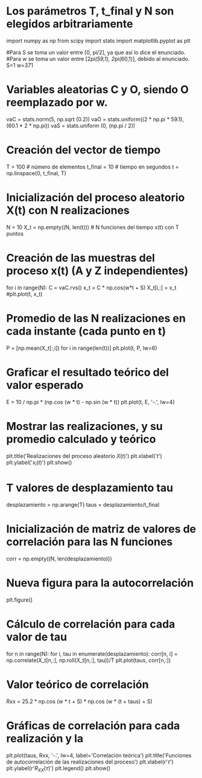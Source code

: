 # Los parámetros T, t_final y N son elegidos arbitrariamente

import numpy as np
from scipy import stats
import matplotlib.pyplot as plt

#Para S se toma un valor entre [0, pi/2], ya que así lo dice el enunciado.
#Para w se toma un valor entre [2*pi(59,1), 2*pi(60,1)], debido al enunciado.
S=1
w=371

# Variables aleatorias C y O, siendo O reemplazado por w.
vaC = stats.norm(5, np.sqrt (0.2)) 
vaO = stats.uniform((2 * np.pi * 59.1), (60.1 * 2 * np.pi)) 
vaS = stats.uniform (0, (np.pi / 2))

# Creación del vector de tiempo
T = 100			# número de elementos
t_final = 10	# tiempo en segundos
t = np.linspace(0, t_final, T)

# Inicialización del proceso aleatorio X(t) con N realizaciones
N = 10
X_t = np.empty((N, len(t)))	# N funciones del tiempo x(t) con T puntos

# Creación de las muestras del proceso x(t) (A y Z independientes)
for i in range(N):
	C = vaC.rvs()
	x_t = C * np.cos(w*t + S) 
	X_t[i,:] = x_t
	#plt.plot(t, x_t)

# Promedio de las N realizaciones en cada instante (cada punto en t)
P = [np.mean(X_t[:,i]) for i in range(len(t))]
plt.plot(t, P, lw=6)

# Graficar el resultado teórico del valor esperado
E = 10 / np.pi * (np.cos (w * t) - np.sin (w * t))
plt.plot(t, E, '-.', lw=4)

# Mostrar las realizaciones, y su promedio calculado y teórico
plt.title('Realizaciones del proceso aleatorio $X(t)$')
plt.xlabel('$t$')
plt.ylabel('$x_i(t)$')
plt.show()

# T valores de desplazamiento tau
desplazamiento = np.arange(T)
taus = desplazamiento/t_final

# Inicialización de matriz de valores de correlación para las N funciones
corr = np.empty((N, len(desplazamiento)))

# Nueva figura para la autocorrelación
plt.figure()

# Cálculo de correlación para cada valor de tau
for n in range(N):
	for i, tau in enumerate(desplazamiento):
		corr[n, i] = np.correlate(X_t[n,:], np.roll(X_t[n,:], tau))/T
	plt.plot(taus, corr[n,:])

# Valor teórico de correlación
Rxx = 25.2 * np.cos (w * t + S) * np.cos (w * (t + taus) + S)

# Gráficas de correlación para cada realización y la
plt.plot(taus, Rxx, '-.', lw=4, label='Correlación teórica')
plt.title('Funciones de autocorrelación de las realizaciones del proceso')
plt.xlabel(r'$\tau$')
plt.ylabel(r'$R_{XX}(\tau)$')
plt.legend()
plt.show()




```python

```
